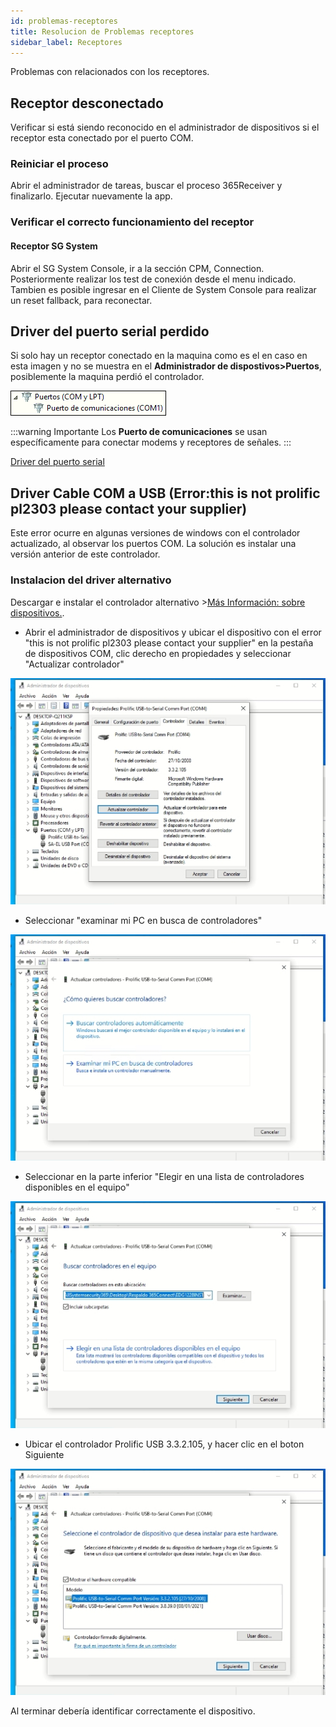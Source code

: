 ```yaml
---
id: problemas-receptores
title: Resolucion de Problemas receptores
sidebar_label: Receptores
---
```


Problemas con relacionados con los receptores.
<!-- | Problema 	| Posible Causa 	| Solución 	|
|----------	|---------------	|----------	|
|           |                   |          	| -->

## Receptor desconectado
Verificar si está siendo reconocido en el administrador de dispositivos si el receptor esta conectado por el puerto COM.

### Reiniciar el proceso
Abrir el administrador de tareas, buscar el proceso 365Receiver y finalizarlo. Ejecutar nuevamente la app.

### Verificar el correcto funcionamiento del receptor
#### Receptor SG System
Abrir el SG System Console, ir a la sección CPM, Connection. Posteriormente realizar los test de conexión desde el menu indicado. Tambien es posible ingresar en el Cliente de System Console para realizar un reset fallback, para reconectar.

## Driver del puerto serial perdido 

Si solo hay un receptor conectado en la maquina como es el en caso en esta imagen y no se muestra en el **Administrador de dispostivos>Puertos**, posiblemente la maquina perdió el controlador.


![Puertos_Receptor](./img/Puertos_Receptor.png "Puertos_Receptor")


:::warning Importante
Los **Puerto de comunicaciones** se usan específicamente para conectar modems y receptores de señales.
:::

<a href="https://drive.google.com/file/d/1U6b6RxYTvNqjW37ee4fy5r9ExvMQG3EI/view?usp=sharing" target="_blank">Driver del puerto serial</a>

## Driver Cable COM a USB (Error:this is not prolific pl2303 please contact your supplier)

Este error ocurre en algunas versiones de windows con el controlador actualizado, al observar los puertos COM. La solución es instalar una versión anterior de este controlador.

### Instalacion del driver alternativo

Descargar e instalar el controlador alternativo >[Más Información: sobre dispositivos.](../../instalacion-y-configuracion/descargar-instaladores/descargar-instaladores.md).

* Abrir el administrador de dispositivos y ubicar el dispositivo con el error "this is not prolific pl2303 please contact your supplier" en la pestaña de dispositivos COM, clic derecho en propiedades y seleccionar "Actualizar controlador"


![administrador_dispositivos](./img/update_driver.jpg "Actualizar controlador")


* Seleccionar "examinar mi PC en busca de controladores"


![administrador_dispositivos](./img/search_driver.jpg "Examinar controladores")


* Seleccionar en la parte inferior "Elegir en una lista de controladores disponibles en el equipo"


![administrador_dispositivos](./img/select_driver.jpg "Elegir controlador")


* Ubicar el controlador Prolific USB 3.3.2.105, y hacer clic en el boton Siguiente

![administrador_dispositivos](./img/set_driver.jpg "Seleccionar controlador")


Al terminar debería identificar correctamente el dispositivo.